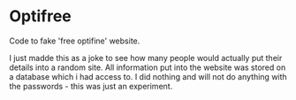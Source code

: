 Optifree
========

Code to fake 'free optifine' website. 

I just madde this as a joke to see how many people would actually put their details into a random site. All information put into the website was stored on a database which i had access to. I did nothing and will not do anything with the passwords - this was just an experiment.
